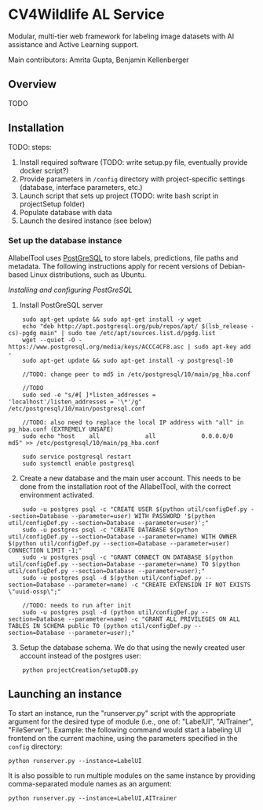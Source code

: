 # CV4Wildlife AL Service

Modular, multi-tier web framework for labeling image datasets with AI assistance and Active Learning support.

Main contributors: Amrita Gupta, Benjamin Kellenberger


## Overview

TODO


## Installation

TODO: steps:
1. Install required software (TODO: write setup.py file, eventually provide docker script?)
2. Provide parameters in `/config` directory with project-specific settings (database, interface parameters, etc.)
3. Launch script that sets up project (TODO: write bash script in projectSetup folder)
4. Populate database with data
5. Launch the desired instance (see below)


### Set up the database instance

AIlabelTool uses [PostGreSQL](https://www.postgresql.org/) to store labels, predictions, file paths and metadata. The following instructions apply for recent versions of Debian-based Linux distributions, such as Ubuntu.

*Installing and configuring PostGreSQL*
1. Install PostGreSQL server
```
    sudo apt-get update && sudo apt-get install -y wget
    echo "deb http://apt.postgresql.org/pub/repos/apt/ $(lsb_release -cs)-pgdg main" | sudo tee /etc/apt/sources.list.d/pgdg.list
    wget --quiet -O - https://www.postgresql.org/media/keys/ACCC4CF8.asc | sudo apt-key add -
    sudo apt-get update && sudo apt-get install -y postgresql-10

    //TODO: change peer to md5 in /etc/postgresql/10/main/pg_hba.conf

    //TODO
    sudo sed -e "s/#[ ]*listen_addresses = 'localhost'/listen_addresses = '\*'/g" /etc/postgresql/10/main/postgresql.conf

    //TODO: also need to replace the local IP address with "all" in pg_hba.conf (EXTREMELY UNSAFE)
    sudo echo "host    all             all             0.0.0.0/0               md5" >> /etc/postgresql/10/main/pg_hba.conf

    sudo service postgresql restart
    sudo systemctl enable postgresql
```

2. Create a new database and the main user account. This needs to be done from the installation root of the AIlabelTool,
   with the correct environment activated.
```
    sudo -u postgres psql -c "CREATE USER $(python util/configDef.py --section=Database --parameter=user) WITH PASSWORD '$(python util/configDef.py --section=Database --parameter=user)';"
    sudo -u postgres psql -c "CREATE DATABASE $(python util/configDef.py --section=Database --parameter=name) WITH OWNER $(python util/configDef.py --section=Database --parameter=user) CONNECTION LIMIT -1;"
    sudo -u postgres psql -c "GRANT CONNECT ON DATABASE $(python util/configDef.py --section=Database --parameter=name) TO $(python util/configDef.py --section=Database --parameter=user);"
    sudo -u postgres psql -d $(python util/configDef.py --section=Database --parameter=name) -c "CREATE EXTENSION IF NOT EXISTS \"uuid-ossp\";"

    //TODO: needs to run after init
    sudo -u postgres psql -d (python util/configDef.py --section=Database --parameter=name) -c "GRANT ALL PRIVILEGES ON ALL TABLES IN SCHEMA public TO (python util/configDef.py --section=Database --parameter=user);"
```

3. Setup the database schema. We do that using the newly created user account instead of the postgres user:
```
    python projectCreation/setupDB.py
```



## Launching an instance

To start an instance, run the "runserver.py" script with the appropriate argument for the desired type of module (i.e., one of: "LabelUI", "AITrainer", "FileServer").
Example: the following command would start a labeling UI frontend on the current machine, using the parameters specified in the `config` directory:

`python runserver.py --instance=LabelUI`


It is also possible to run multiple modules on the same instance by providing comma-separated module names as an argument:

`python runserver.py --instance=LabelUI,AITrainer`